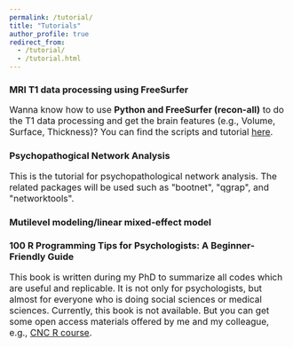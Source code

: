 ```yaml
---
permalink: /tutorial/
title: "Tutorials"
author_profile: true
redirect_from: 
  - /tutorial/
  - /tutorial.html
---
```



### MRI T1 data processing using FreeSurfer
<font size="3"> Wanna know how to use **Python and FreeSurfer (recon-all)** to do the T1 data processing and get the brain features (e.g., Volume, Surface, Thickness)? You can find the scripts and tutorial [here](https://github.com/lanzhou-psy/freesurfer_T1_processing).</font>

### Psychopathogical Network Analysis
<font size="3">This is the tutorial for psychopathological network analysis. The related packages will be used such as "bootnet", "qgrap", and "networktools".</font>


### Mutilevel modeling/linear mixed-effect model


### 100 R Programming Tips for Psychologists: A Beginner-Friendly Guide
<font size="3">This book is written during my PhD to summarize all codes which are useful and replicable. It is not only for psychologists, but almost for everyone who is doing social sciences or medical sciences. Currently, this book is not available. But you can get some open access materials offered by me and my colleague, e.g., [CNC R course](https://github.com/lanzhou-psy/CNC-R_course/tree/main). </font>

